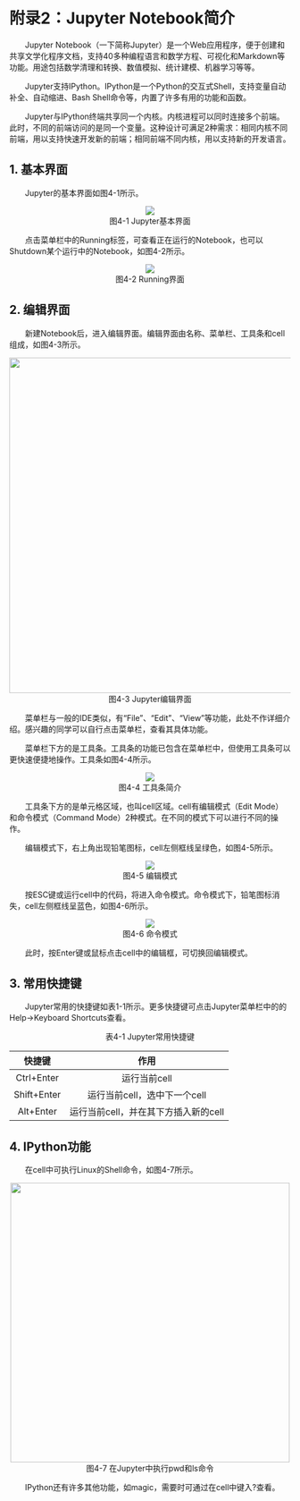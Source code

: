 # 附录2：Jupyter Notebook简介

&emsp;&emsp;Jupyter Notebook（一下简称Jupyter）是一个Web应用程序，便于创建和共享文学化程序文档，支持40多种编程语言和数学方程、可视化和Markdown等功能。用途包括数学清理和转换、数值模拟、统计建模、机器学习等等。

&emsp;&emsp;Jupyter支持IPython。IPython是一个Python的交互式Shell，支持变量自动补全、自动缩进、Bash Shell命令等，内置了许多有用的功能和函数。

&emsp;&emsp;Jupyter与IPython终端共享同一个内核。内核进程可以同时连接多个前端。此时，不同的前端访问的是同一个变量。这种设计可满足2种需求：相同内核不同前端，用以支持快速开发新的前端；相同前端不同内核，用以支持新的开发语言。

## 1. 基本界面

&emsp;&emsp;Jupyter的基本界面如图4-1所示。

<center><img src="../assets/4-1.png"></center>
<center>图4-1 Jupyter基本界面</center>

&emsp;&emsp;点击菜单栏中的Running标签，可查看正在运行的Notebook，也可以Shutdown某个运行中的Notebook，如图4-2所示。

<center><img src="../assets/4-2.png"></center>
<center>图4-2 Running界面</center>

## 2. 编辑界面

&emsp;&emsp;新建Notebook后，进入编辑界面。编辑界面由名称、菜单栏、工具条和cell组成，如图4-3所示。

<center><img src="../assets/4-3.png" width = 600></center>
<center>图4-3 Jupyter编辑界面</center>

&emsp;&emsp;菜单栏与一般的IDE类似，有“File”、“Edit”、“View”等功能，此处不作详细介绍。感兴趣的同学可以自行点击菜单栏，查看其具体功能。

&emsp;&emsp;菜单栏下方的是工具条。工具条的功能已包含在菜单栏中，但使用工具条可以更快速便捷地操作。工具条如图4-4所示。

<center><img src="../assets/4-4.png"></center>
<center>图4-4 工具条简介</center>

&emsp;&emsp;工具条下方的是单元格区域，也叫cell区域。cell有编辑模式（Edit Mode）和命令模式（Command Mode）2种模式。在不同的模式下可以进行不同的操作。

&emsp;&emsp;编辑模式下，右上角出现铅笔图标，cell左侧框线呈绿色，如图4-5所示。

<center><img src="../assets/4-5.png"></center>
<center>图4-5 编辑模式</center>

&emsp;&emsp;按ESC键或运行cell中的代码，将进入命令模式。命令模式下，铅笔图标消失，cell左侧框线呈蓝色，如图4-6所示。

<center><img src="../assets/4-6.png"></center>
<center>图4-6 命令模式</center>

&emsp;&emsp;此时，按Enter键或鼠标点击cell中的编辑框，可切换回编辑模式。

## 3. 常用快捷键

&emsp;&emsp;Jupyter常用的快捷键如表1-1所示。更多快捷键可点击Jupyter菜单栏中的的Help->Keyboard Shortcuts查看。

<center>表4-1 Jupyter常用快捷键</center>
<center>

| 快捷键 | 作用 |
| :-: | :----------: |
| Ctrl+Enter | 运行当前cell |
| Shift+Enter | 运行当前cell，选中下一个cell |
| Alt+Enter | 运行当前cell，并在其下方插入新的cell |

</center>

## 4. IPython功能

&emsp;&emsp;在cell中可执行Linux的Shell命令，如图4-7所示。

<center><img src="../assets/4-7.png" width = 500></center>
<center>图4-7 在Jupyter中执行pwd和ls命令</center>

&emsp;&emsp;IPython还有许多其他功能，如magic，需要时可通过在cell中键入?查看。
